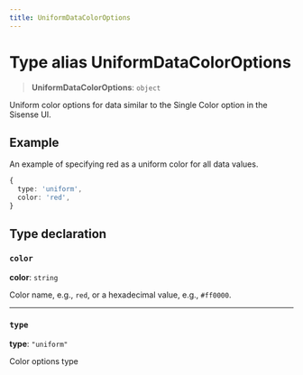 ```yaml
---
title: UniformDataColorOptions
---
```


# Type alias UniformDataColorOptions

> **UniformDataColorOptions**: `object`

Uniform color options for data similar to the Single Color option in the Sisense UI.

## Example

An example of specifying red as a uniform color for all data values.

```ts
{
  type: 'uniform',
  color: 'red',
}
```

## Type declaration

### `color`

**color**: `string`

Color name, e.g., `red`, or a hexadecimal value, e.g., `#ff0000`.

***

### `type`

**type**: `"uniform"`

Color options type
